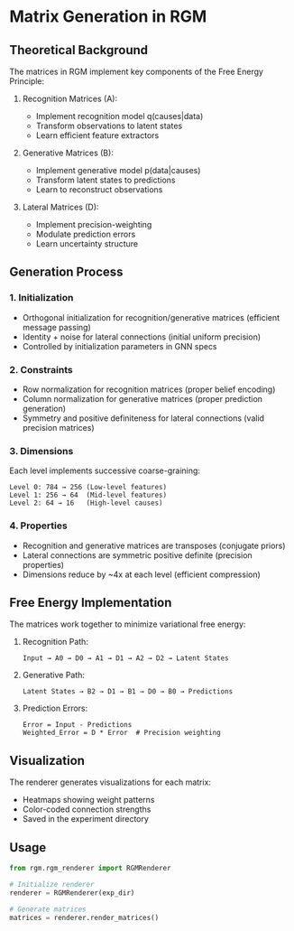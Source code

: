 # Matrix Generation in RGM

## Theoretical Background

The matrices in RGM implement key components of the Free Energy Principle:

1. Recognition Matrices (A):
   - Implement recognition model q(causes|data)
   - Transform observations to latent states
   - Learn efficient feature extractors

2. Generative Matrices (B):
   - Implement generative model p(data|causes)
   - Transform latent states to predictions
   - Learn to reconstruct observations

3. Lateral Matrices (D):
   - Implement precision-weighting
   - Modulate prediction errors
   - Learn uncertainty structure

## Generation Process

### 1. Initialization
- Orthogonal initialization for recognition/generative matrices (efficient message passing)
- Identity + noise for lateral connections (initial uniform precision)
- Controlled by initialization parameters in GNN specs

### 2. Constraints
- Row normalization for recognition matrices (proper belief encoding)
- Column normalization for generative matrices (proper prediction generation)
- Symmetry and positive definiteness for lateral connections (valid precision matrices)

### 3. Dimensions
Each level implements successive coarse-graining:
```
Level 0: 784 → 256 (Low-level features)
Level 1: 256 → 64  (Mid-level features)
Level 2: 64 → 16   (High-level causes)
```

### 4. Properties
- Recognition and generative matrices are transposes (conjugate priors)
- Lateral connections are symmetric positive definite (precision properties)
- Dimensions reduce by ~4x at each level (efficient compression)

## Free Energy Implementation

The matrices work together to minimize variational free energy:

1. Recognition Path:
   ```
   Input → A0 → D0 → A1 → D1 → A2 → D2 → Latent States
   ```

2. Generative Path:
   ```
   Latent States → B2 → D1 → B1 → D0 → B0 → Predictions
   ```

3. Prediction Errors:
   ```
   Error = Input - Predictions
   Weighted_Error = D * Error  # Precision weighting
   ```

## Visualization

The renderer generates visualizations for each matrix:
- Heatmaps showing weight patterns
- Color-coded connection strengths
- Saved in the experiment directory

## Usage

```python
from rgm.rgm_renderer import RGMRenderer

# Initialize renderer
renderer = RGMRenderer(exp_dir)

# Generate matrices
matrices = renderer.render_matrices()
``` 